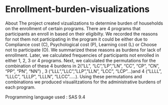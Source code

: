 # Enrollment-burden-visualizations
About
The project created vizualizations to determine burden of households on the enrollment of certain programs. There are 4 programs that participants an enroll in based on their eligibilty. We recorded the reasons for not them not participating in the program it could be either due to Compliance cost (C), Psychological cost (P), Learning cost (L) or Choose not to participate (O). We summarized these reasons as burdens for lack of enrollment. Later, we calculated frequencies of participants not enrolled in either 1, 2, 3 or 4 programs. Next, we calculated the permutations for the combination of these 4 burdens in 2(“LL”, “LC”,”LP”,”LN”, “CC”, “CP”, “CN”, “PP”, “PN”, “NN”) , 3  (“LLL”,”LLC”,”LLP”,”LLN”, “LCC”, “LCP”…)and 4  (“LLLL”, “LLLC”, “LLLP”, “LLLN”, “LLCC”…..). Using these permutations and combinations we produced visualitzations for the administrative burdens of each program.

Programming language used : SAS 9.4


